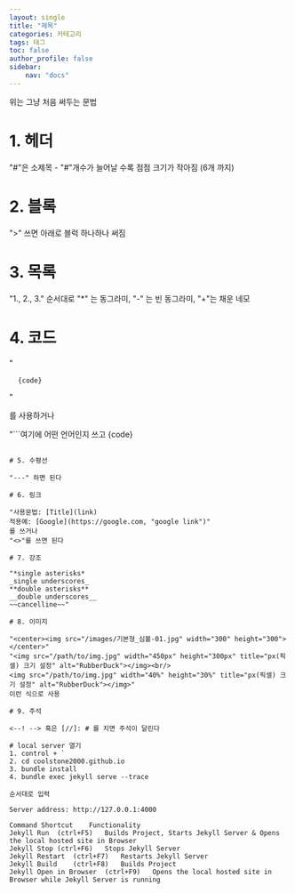 ```yaml
---
layout: single
title: "제목"
categories: 카테고리
tags: 태그
toc: false
author_profile: false
sidebar:
    nav: "docs"
---
```


위는 그냥 처음 써두는 문법

# 1. 헤더

"#"은 소제목 - "#"개수가 늘어날 수록 점점 크기가 작아짐 (6개 까지)

# 2. 블록

">" 쓰면 아래로 블럭 하나하나 써짐

# 3. 목록

"1., 2., 3." 순서대로
"*" 는 동그라미, "-" 는 빈 동그라미, "+"는 채운 네모

# 4. 코드

"<pre>
<code>
{code}
</code>
</pre>"

를 사용하거나 

"```여기에 어떤 언어인지 쓰고
{code}
```"

# 5. 수평선

"---" 하면 된다

# 6. 링크

"사용문법: [Title](link)
적용예: [Google](https://google.com, "google link")"
를 쓰거나
"<>"를 쓰면 된다

# 7. 강조

"*single asterisks*
_single underscores_
**double asterisks**
__double underscores__
~~cancelline~~"

# 8. 이미지 

"<center><img src="/images/기본형_심볼-01.jpg" width="300" height="300"></center>"
"<img src="/path/to/img.jpg" width="450px" height="300px" title="px(픽셀) 크기 설정" alt="RubberDuck"></img><br/>
<img src="/path/to/img.jpg" width="40%" height="30%" title="px(픽셀) 크기 설정" alt="RubberDuck"></img>"
이런 식으로 사용

# 9. 주석

<--! --> 혹은 [//]: # 를 치면 주석이 달린다

# local server 열기
1. control + `
2. cd coolstone2000.github.io
3. bundle install
4. bundle exec jekyll serve --trace

순서대로 입력

Server address: http://127.0.0.1:4000

Command	Shortcut	Functionality
Jekyll Run	(ctrl+F5)	Builds Project, Starts Jekyll Server & Opens the local hosted site in Browser
Jekyll Stop	(ctrl+F6)	Stops Jekyll Server
Jekyll Restart	(ctrl+F7)	Restarts Jekyll Server
Jekyll Build	(ctrl+F8)	Builds Project
Jekyll Open in Browser	(ctrl+F9)	Opens the local hosted site in Browser while Jekyll Server is running